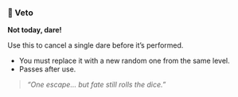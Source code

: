 ### 🚫 Veto  
**Not today, dare!**

Use this to cancel a single dare before it’s performed.

- You must replace it with a new random one from the same level.
- Passes after use.

> *“One escape… but fate still rolls the dice.”*
